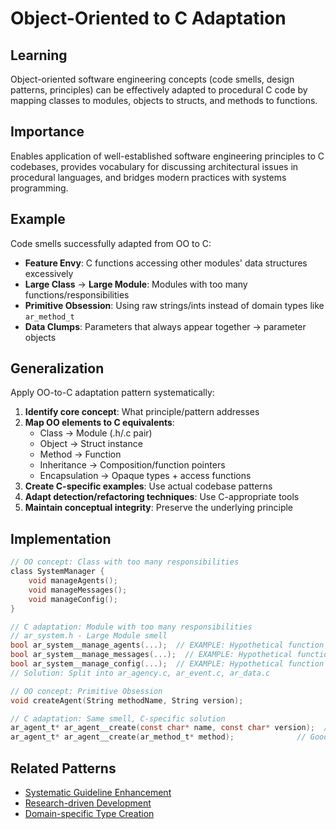 # Object-Oriented to C Adaptation

## Learning
Object-oriented software engineering concepts (code smells, design patterns, principles) can be effectively adapted to procedural C code by mapping classes to modules, objects to structs, and methods to functions.

## Importance
Enables application of well-established software engineering principles to C codebases, provides vocabulary for discussing architectural issues in procedural languages, and bridges modern practices with systems programming.

## Example
Code smells successfully adapted from OO to C:
- **Feature Envy**: C functions accessing other modules' data structures excessively
- **Large Class** → **Large Module**: Modules with too many functions/responsibilities
- **Primitive Obsession**: Using raw strings/ints instead of domain types like `ar_method_t`
- **Data Clumps**: Parameters that always appear together → parameter objects

## Generalization
Apply OO-to-C adaptation pattern systematically:
1. **Identify core concept**: What principle/pattern addresses
2. **Map OO elements to C equivalents**:
   - Class → Module (.h/.c pair)
   - Object → Struct instance
   - Method → Function
   - Inheritance → Composition/function pointers
   - Encapsulation → Opaque types + access functions
3. **Create C-specific examples**: Use actual codebase patterns
4. **Adapt detection/refactoring techniques**: Use C-appropriate tools
5. **Maintain conceptual integrity**: Preserve the underlying principle

## Implementation
```c
// OO concept: Class with too many responsibilities
class SystemManager {
    void manageAgents();
    void manageMessages();
    void manageConfig();
}

// C adaptation: Module with too many responsibilities  
// ar_system.h - Large Module smell
bool ar_system__manage_agents(...);  // EXAMPLE: Hypothetical function
bool ar_system__manage_messages(...);  // EXAMPLE: Hypothetical function
bool ar_system__manage_config(...);  // EXAMPLE: Hypothetical function
// Solution: Split into ar_agency.c, ar_event.c, ar_data.c

// OO concept: Primitive Obsession
void createAgent(String methodName, String version);

// C adaptation: Same smell, C-specific solution
ar_agent_t* ar_agent__create(const char* name, const char* version);  // Bad
ar_agent_t* ar_agent__create(ar_method_t* method);              // Good
```

## Related Patterns
- [Systematic Guideline Enhancement](kb/systematic-guideline-enhancement.md)
- [Research-driven Development](kb/research-driven-development.md)
- [Domain-specific Type Creation](kb/domain-specific-type-creation.md)
